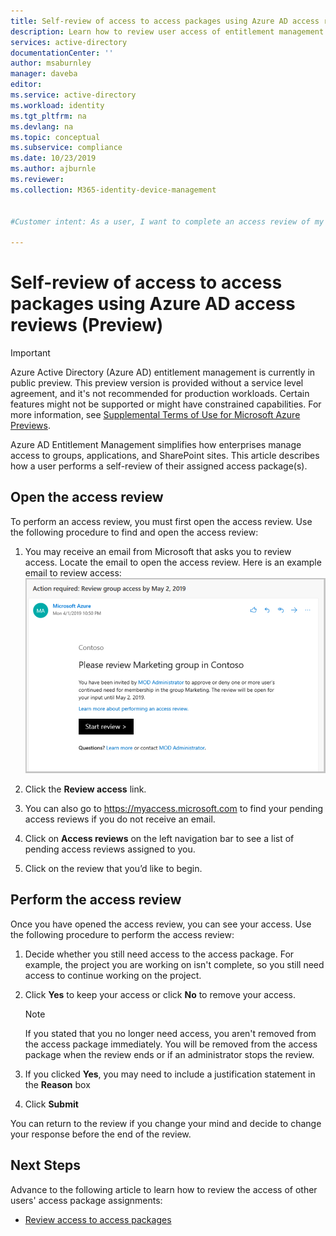 ```yaml
---
title: Self-review of access to access packages using Azure AD access reviews (Preview) - Azure Active Directory
description: Learn how to review user access of entitlement management access packages in Azure Active Directory access reviews (Preview).
services: active-directory
documentationCenter: ''
author: msaburnley
manager: daveba
editor: 
ms.service: active-directory
ms.workload: identity
ms.tgt_pltfrm: na
ms.devlang: na
ms.topic: conceptual
ms.subservice: compliance
ms.date: 10/23/2019
ms.author: ajburnle
ms.reviewer: 
ms.collection: M365-identity-device-management


#Customer intent: As a user, I want to complete an access review of my active assignments myself.

---
```

# Self-review of access to access packages using Azure AD access reviews (Preview) 

> [!IMPORTANT]
> Azure Active Directory (Azure AD) entitlement management is currently in public preview.
> This preview version is provided without a service level agreement, and it's not recommended for production workloads. Certain features might not be supported or might have constrained capabilities.
> For more information, see [Supplemental Terms of Use for Microsoft Azure Previews](https://azure.microsoft.com/support/legal/preview-supplemental-terms/).

Azure AD Entitlement Management simplifies how enterprises manage access to groups, applications, and SharePoint sites. This article describes how a user performs a self-review of their assigned access package(s).

## Open the access review

To perform an access review, you must first open the access review. Use the following procedure to find and open the access review:

1. You may receive an email from Microsoft that asks you to review access. Locate the email to open the access review. Here is an example email to review access: 
    ![Access Review Email](./media/entitlement-management-access-reviews-review-access/review-access-email.png)

1. Click the **Review access** link.

1. You can also go to https://myaccess.microsoft.com to find your pending access reviews if you do not receive an email.

1. Click on **Access reviews** on the left navigation bar to see a list of pending access reviews assigned to you.


1.	Click on the review that you’d like to begin.

## Perform the access review

Once you have opened the access review, you can see your access. Use the following procedure to perform the access review:

1.	Decide whether you still need access to the access package. For example, the project you are working on isn't complete, so you still need access to continue working on the project.

1.	Click **Yes** to keep your access or click **No** to remove your access.
    >[!NOTE]
    >If you stated that you no longer need access, you aren't removed from the access package immediately. You will be removed from the access package when the review ends or if an administrator stops the review.

1.	If you clicked **Yes**, you may need to include a justification statement in the **Reason** box

1.	Click **Submit**

You can return to the review if you change your mind and decide to change your response before the end of the review.

## Next Steps

Advance to the following article to learn  how to review the access of other users' access package assignments:

- [Review access to access packages](entitlement-management-access-reviews-review-access.md) 